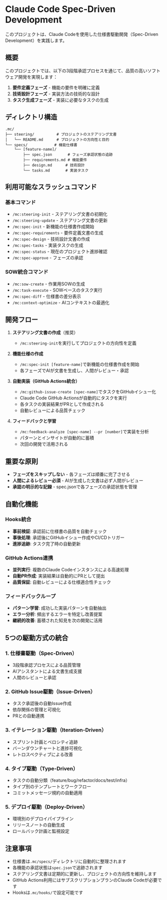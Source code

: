 # Claude Code Spec-Driven Development

このプロジェクトは、Claude Codeを使用した仕様書駆動開発（Spec-Driven Development）を実践します。

## 概要

このプロジェクトでは、以下の3段階承認プロセスを通じて、品質の高いソフトウェア開発を実現します：

1. **要件定義フェーズ** - 機能の要件を明確に定義
2. **技術設計フェーズ** - 実装方法の技術的な設計
3. **タスク生成フェーズ** - 実装に必要なタスクの生成

## ディレクトリ構造

```
.mc/
├── steering/          # プロジェクトのステアリング文書
│   └── README.md      # プロジェクトの方向性と目的
└── specs/            # 機能仕様書
    └── [feature-name]/
        ├── spec.json       # フェーズ承認状態の追跡
        ├── requirements.md # 機能要件
        ├── design.md      # 技術設計
        └── tasks.md       # 実装タスク
```

## 利用可能なスラッシュコマンド

### 基本コマンド
- `/mc:steering-init` - ステアリング文書の初期化
- `/mc:steering-update` - ステアリング文書の更新
- `/mc:spec-init` - 新機能の仕様書作成開始
- `/mc:spec-requirements` - 要件定義文書の生成
- `/mc:spec-design` - 技術設計文書の作成
- `/mc:spec-tasks` - 実装タスクの生成
- `/mc:spec-status` - 現在のプロジェクト進捗確認
- `/mc:spec-approve` - フェーズの承認

### SOW統合コマンド
- `/mc:sow-create` - 作業用SOWの生成
- `/mc:task-execute` - SOWベースのタスク実行
- `/mc:spec-diff` - 仕様書の差分表示
- `/mc:context-optimize` - AIコンテキストの最適化

## 開発フロー

1. **ステアリング文書の作成**（推奨）
   - `/mc:steering-init`を実行してプロジェクトの方向性を定義

2. **機能仕様の作成**
   - `/mc:spec-init [feature-name]`で新機能の仕様書作成を開始
   - 各フェーズでAIが文書を生成し、人間がレビュー・承認

3. **自動実装（GitHub Actions統合）**
   - `/mc:github-issue-create [spec-name]`でタスクをGitHubイシュー化
   - Claude Code GitHub Actionsが自動的にタスクを実行
   - 各タスクの実装結果がPRとして作成される
   - 自動レビューによる品質チェック

4. **フィードバックと学習**
   - `/mc:feedback-analyze [spec-name] --pr [number]`で実装を分析
   - パターンとインサイトが自動的に蓄積
   - 次回の開発で活用される

## 重要な原則

- **フェーズをスキップしない** - 各フェーズは順番に完了させる
- **人間によるレビュー必須** - AIが生成した文書は必ず人間がレビュー
- **承認の明示的な記録** - spec.jsonで各フェーズの承認状態を管理

## 自動化機能

### Hooks統合
- **事前検証**: 承認前に仕様書の品質を自動チェック
- **事後処理**: 承認後にGitHubイシュー作成やCI/CDトリガー
- **進捗追跡**: タスク完了時の自動更新

### GitHub Actions連携
- **並列実行**: 複数のClaude Codeインスタンスによる高速処理
- **自動PR作成**: 実装結果は自動的にPRとして提出
- **品質保証**: 自動レビューによる仕様適合性チェック

### フィードバックループ
- **パターン学習**: 成功した実装パターンを自動抽出
- **エラー分析**: 頻出するエラーを特定し改善提案
- **継続的改善**: 蓄積された知見を次の開発に活用

## 5つの駆動方式の統合

### 1. 仕様書駆動（Spec-Driven）
- 3段階承認プロセスによる品質管理
- AIアシスタントによる文書生成支援
- 人間のレビューと承認

### 2. GitHub Issue駆動（Issue-Driven）
- タスク承認後の自動Issue作成
- 依存関係の管理と可視化
- PRとの自動連携

### 3. イテレーション駆動（Iteration-Driven）
- スプリント計画とベロシティ追跡
- バーンダウンチャートと進捗可視化
- レトロスペクティブによる改善

### 4. タイプ駆動（Type-Driven）
- タスクの自動分類（feature/bug/refactor/docs/test/infra）
- タイプ別のテンプレートとワークフロー
- コミットメッセージ規約の自動適用

### 5. デプロイ駆動（Deploy-Driven）
- 環境別のデプロイパイプライン
- リリースノートの自動生成
- ロールバック計画と監視設定

## 注意事項

- 仕様書は`.mc/specs/`ディレクトリに自動的に整理されます
- 各機能の承認状態は`spec.json`で追跡されます
- ステアリング文書は定期的に更新し、プロジェクトの方向性を維持します
- GitHub Actions利用にはサブスクリプションプランのClaude Codeが必要です
- Hooksは`.mc/hooks/`で設定可能です